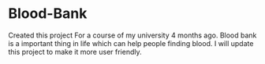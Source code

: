 # Blood-Bank
Created this project For a course of my university 4 months ago. Blood bank is a important thing in life which can help people finding blood. I will update this project to make it more user friendly.

